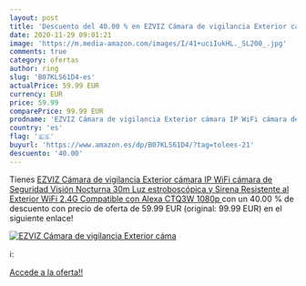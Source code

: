 ```yaml
---
layout: post
title: 'Descuento del 40.00 % en EZVIZ Cámara de vigilancia Exterior cáma'
date: 2020-11-29 09:01:21
image: 'https://m.media-amazon.com/images/I/41+uciIukHL._SL200_.jpg'
comments: true
category: ofertas
author: ring
slug: 'B07KLS61D4-es'
actualPrice: 59.99 EUR
currency: EUR
price: 59.99
comparePrice: 99.99 EUR
prodname: 'EZVIZ Cámara de vigilancia Exterior cámara IP WiFi cámara de Seguridad Visión Nocturna 30m Luz estroboscópica y Sirena Resistente al Exterior WiFi 2.4G Compatible con Alexa CTQ3W  1080p '
country: 'es'
flag: '🇪🇸'
buyurl: 'https://www.amazon.es/dp/B07KLS61D4/?tag=tolees-21'
descuento: '40.00'
---
```


Tienes [EZVIZ Cámara de vigilancia Exterior cámara IP WiFi cámara de Seguridad Visión Nocturna 30m Luz estroboscópica y Sirena Resistente al Exterior WiFi 2.4G Compatible con Alexa CTQ3W  1080p ](https://www.amazon.es/dp/B07KLS61D4/?tag=tolees-21) con un 40.00 % de descuento con precio de oferta de 59.99 EUR (original: 99.99 EUR) en el siguiente enlace!

[![EZVIZ Cámara de vigilancia Exterior cáma](https://m.media-amazon.com/images/I/41+uciIukHL._SL200_.jpg)](https://www.amazon.es/dp/B07KLS61D4/?tag=tolees-21)

ℹ️:


[Accede a la oferta!!](https://www.amazon.es/dp/B07KLS61D4/?tag=tolees-21)
